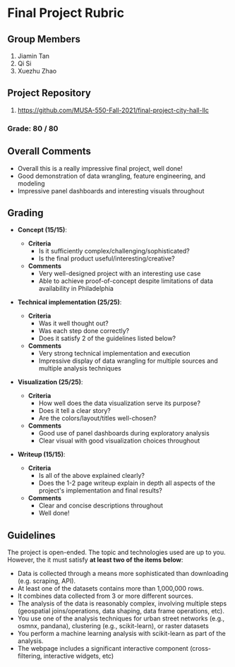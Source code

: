 # Final Project Rubric

## Group Members

1. Jiamin Tan
1. Qi Si
1. Xuezhu Zhao

## Project Repository

1. https://github.com/MUSA-550-Fall-2021/final-project-city-hall-llc

### Grade:  80 / 80

## Overall Comments

- Overall this is a really impressive final project, well done!
- Good demonstration of data wrangling, feature engineering, and modeling
- Impressive panel dashboards and interesting visuals throughout

## Grading

- **Concept (15/15)**:
  - **Criteria**
    - Is it sufficiently complex/challenging/sophisticated?
    - Is the final product useful/interesting/creative?
  - **Comments**
    - Very well-designed project with an interesting use case 
    - Able to achieve proof-of-concept despite limitations of data availability in Philadelphia

- **Technical implementation (25/25)**:

  - **Criteria**
    - Was it well thought out?
    - Was each step done correctly?
    - Does it satisfy 2 of the guidelines listed below?
  - **Comments**
    - Very strong technical implementation and execution
    - Impressive display of data wrangling for multiple sources and multiple analysis techniques

- **Visualization (25/25)**:
  - **Criteria**
    - How well does the data visualization serve its purpose?
    - Does it tell a clear story?
    - Are the colors/layout/titles well-chosen?
  - **Comments**
    - Good use of panel dashboards during exploratory analysis
    - Clear visual with good visualization choices throughout

- **Writeup (15/15)**:
  - **Criteria**
    - Is all of the above explained clearly?
    - Does the 1-2 page writeup explain in depth all aspects of the project's implementation and final results?
  - **Comments**
    - Clear and concise descriptions throughout
    - Well done!

## Guidelines

The project is open-ended. The topic and technologies used are up to you.
However, the it must satisfy **at least two of the items below**:

- Data is collected through a means more sophisticated than downloading (e.g. scraping, API).
- At least one of the datasets contains more than 1,000,000 rows.
- It combines data collected from 3 or more different sources.
- The analysis of the data is reasonably complex, involving multiple steps
  (geospatial joins/operations, data shaping, data frame operations, etc).
- You use one of the analysis techniques for urban street networks (e.g., osmnx, pandana), clustering (e.g., scikit-learn), or raster datasets
- You perform a machine learning analysis with scikit-learn as part of the analysis.
- The webpage includes a significant interactive component (cross-filtering, interactive widgets, etc)
